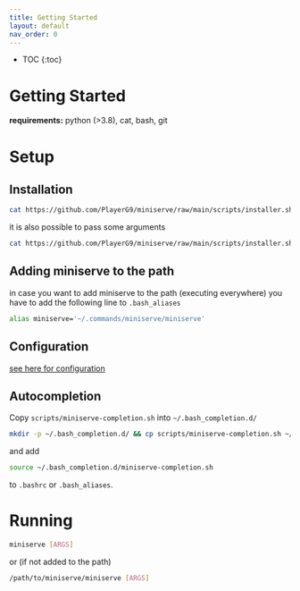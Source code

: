 ```yaml
---
title: Getting Started
layout: default
nav_order: 0
---
```


* TOC
{:toc}

# Getting Started

**requirements:** python (>3.8), cat, bash, git

# Setup

## Installation

```bash
cat https://github.com/PlayerG9/miniserve/raw/main/scripts/installer.sh | bash
```

it is also possible to pass some arguments
```bash
cat https://github.com/PlayerG9/miniserve/raw/main/scripts/installer.sh | bash -s -- {directory-name}
```

## Adding miniserve to the path

in case you want to add miniserve to the path (executing everywhere)
you have to add the following line to `.bash_aliases`
```bash
alias miniserve='~/.commands/miniserve/miniserve'
```

## Configuration

[see here for configuration](../configuration/index.md)

## Autocompletion

Copy `scripts/miniserve-completion.sh` into `~/.bash_completion.d/`
```bash
mkdir -p ~/.bash_completion.d/ && cp scripts/miniserve-completion.sh ~/.bash_completion.d/
```
and add
```bash
source ~/.bash_completion.d/miniserve-completion.sh
```
to `.bashrc` or `.bash_aliases`.

# Running

```bash
miniserve [ARGS]
```
or (if not added to the path)
```bash
/path/to/miniserve/miniserve [ARGS] 
```
